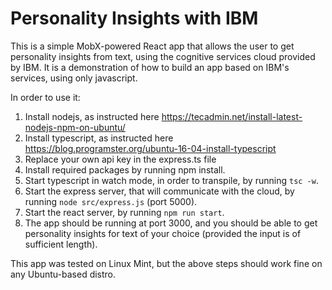 # Personality Insights with IBM

This is a simple MobX-powered React app that allows the user to get personality insights from text, using the cognitive services cloud provided by IBM.
It is a demonstration of how to build an app based on IBM's services, using only javascript.

In order to use it:

1. Install nodejs, as instructed here https://tecadmin.net/install-latest-nodejs-npm-on-ubuntu/
2. Install typescript, as instructed here https://blog.programster.org/ubuntu-16-04-install-typescript
3. Replace your own api key in the express.ts file
4. Install required packages by running npm install.
5. Start typescript in watch mode, in order to transpile, by running `tsc -w`.
6. Start the express server, that will communicate with the cloud, by running `node src/express.js` (port 5000).
7. Start the react server, by running `npm run start`.
8. The app should be running at port 3000, and you should be able to get personality insights for text of your choice (provided the input is of sufficient length).

This app was tested on Linux Mint, but the above steps should work fine on any Ubuntu-based distro.
